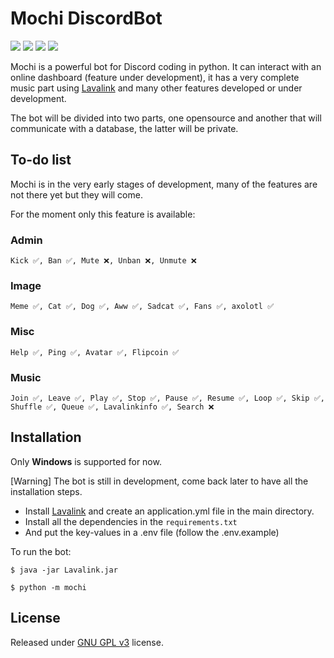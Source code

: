# Mochi DiscordBot

![](https://img.shields.io/badge/python-3.9-blue.svg) ![](https://img.shields.io/badge/discord-py-blue.svg) ![](https://img.shields.io/github/license/holy-tanuki/Mochi-DiscordBot) ![](https://img.shields.io/github/stars/holy-tanuki/Mochi-DiscordBot)

Mochi is a powerful bot for Discord coding in python. It can interact with an online dashboard (feature under development), it has a very complete music part using [Lavalink](https://github.com/Frederikam/Lavalink) and many other features developed or under development.

The bot will be divided into two parts, one opensource and another that will communicate with a database, the latter will be private.

## To-do list

Mochi is in the very early stages of development, many of the features are not there yet but they will come.

For the moment only this feature is available:

### Admin
    Kick ✅, Ban ✅, Mute ❌, Unban ❌, Unmute ❌
### Image
    Meme ✅, Cat ✅, Dog ✅, Aww ✅, Sadcat ✅, Fans ✅, axolotl ✅
### Misc
    Help ✅, Ping ✅, Avatar ✅, Flipcoin ✅
### Music
    Join ✅, Leave ✅, Play ✅, Stop ✅, Pause ✅, Resume ✅, Loop ✅, Skip ✅, Shuffle ✅, Queue ✅, Lavalinkinfo ✅, Search ❌
## Installation

Only **Windows** is supported for now.

[Warning] The bot is still in development, come back later to have all the installation steps.

 - Install [Lavalink](https://github.com/Frederikam/Lavalink) and create an application.yml file in the main directory.
 - Install all the dependencies in the `requirements.txt`
 - And put the key-values in a .env file (follow the .env.example)

To run the bot:

```
$ java -jar Lavalink.jar
```

```
$ python -m mochi
```

## License

Released under [GNU GPL v3](https://www.gnu.org/licenses/gpl-3.0.en.html) license.
